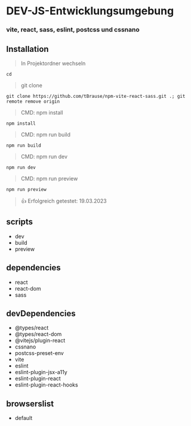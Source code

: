 # DEV-JS-Entwicklungsumgebung

### vite, react, sass, eslint, postcss und cssnano

## Installation

> In Projektordner wechseln

    cd

> git clone

    git clone https://github.com/tBrause/npm-vite-react-sass.git .; git remote remove origin

> CMD: npm install

    npm install

> CMD: npm run build

    npm run build

> CMD: npm run dev

    npm run dev

> CMD: npm run preview

    npm run preview

> 👍 Erfolgreich getestet: 19.03.2023

## scripts

- dev
- build
- preview

## dependencies

- react
- react-dom
- sass

## devDependencies

- @types/react
- @types/react-dom
- @vitejs/plugin-react
- cssnano
- postcss-preset-env
- vite
- eslint
- eslint-plugin-jsx-a11y
- eslint-plugin-react
- eslint-plugin-react-hooks

## browserslist

- default

